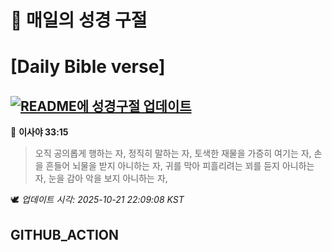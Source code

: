 # 🙏 매일의 성경 구절
# [Daily Bible verse]
## [![README에 성경구절 업데이트](https://github.com/DONGSUKA/first_test/actions/workflows/update-readme-bible.yml/badge.svg)](https://github.com/DONGSUKA/first_test/actions/workflows/update-readme-bible.yml)
<!-- START_BIBLE_VERSE -->
📖 **이사야 33:15**
> 오직 공의롭게 행하는 자, 정직히 말하는 자, 토색한 재물을 가증히 여기는 자, 손을 흔들어 뇌물을 받지 아니하는 자, 귀를 막아 피흘리려는 꾀를 듣지 아니하는 자, 눈을 감아 악을 보지 아니하는 자,

🕊️ _업데이트 시각: 2025-10-21 22:09:08 KST_
  <!-- END_BIBLE_VERSE -->
## GITHUB_ACTION
